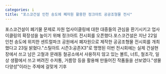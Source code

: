 ```yaml
---
categories: i
title: "포스코건설 인천 송도에 폐자원 활용한 정크아트 공공조형물 전시"
---
```

포스코건설이 폐기물 문제로 자원 업사이클링에 대한 대중들의 관심을 환기시키고 업사이클링의 확장성을 높이기 위해 정크아트 전시회를 오픈했다.포스코건설은 지난 22일 인천 송도에 위치한 센트럴파크 공원에서 폐자원으로 제작한 공공조형물 전시회를 개최했다고 23일 밝혔다."스틸아트 시즌3:공존X3"로 명명된 이번 전시회에는 실제 건설현장에서 쓰고 남은 고철과 문래동 철공소에서 사용하지 않고 있는 볼트, 너트, 철조각, 일상 생활에서 쓰고 버려진 수저통, 거름망 등을 활용해 만들어진 작품들을 선보였다."생물다양성"이라는 주제에 걸맞게 기후